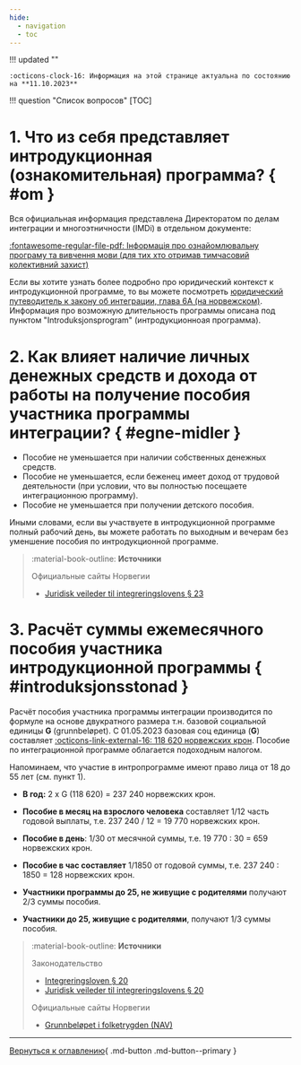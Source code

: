 ```yaml
---
hide:
  - navigation
  - toc
---
```

!!! updated ""

    :octicons-clock-16: Информация на этой странице актуальна по состоянию на **11.10.2023**

!!! question "Cписок вопросов"
    [TOC]

# 1. Что из себя представляет интродукционная (ознакомительная) программа? { #om }
Вся официальная информация представлена Директоратом по делам интеграции и многоэтничности (IMDi) в отдельном документе:

[:fontawesome-regular-file-pdf: Інформація про ознайомлювальну програму та вивчення мови (для тих хто отримав тимчасовий колективний захист)](https://www.imdi.no/contentassets/01a5d4b027b74dc0abee4fbdb8f0d3b7/ukrainsk---informasjon-om-introduksjonsprogram-og-sprakopplaring-for-deg-med-midlertidig-kollektiv-beskyttelse.pdf)

Если вы хотите узнать более подробно про юридический контекст к интродукционной программе, то вы можете посмотреть [юридический путеводитель к закону об интеграции, глава 6А (на норвежском)](https://www.imdi.no/kvalifisering/regelverk/juridisk-veileder-til-integreringslovens-midlertidige-kapittel-6a/). Информация про возможную длительность программы описана под пунктом "Introduksjonsprogram" (интродукционноая программа).


# 2. Как влияет наличие личных денежных средств и дохода от работы на получение пособия участника программы интеграции? { #egne-midler }

- Пособие не уменьшается при наличии собственных денежных средств.
- Пособие не уменьшается, если беженец имеет доход от трудовой деятельности (при условии, что вы полностью посещаете интеграционною программу).
- Пособие не уменьшается при получении детского пособия.

Иными словами, если вы участвуете в интродукционной программе полный рабочий день, вы можете работать по выходным и вечерам без уменшение пособия по интродукционной программе.

> :material-book-outline: **Источники**
>
> Официальные сайты Норвегии
> 
> - [Juridisk veileder til integreringslovens § 23](https://www.imdi.no/kvalifisering/regelverk/juridisk-veileder-til-integreringsloven/kapittel-5-introduksjonsstonad/)

# 3. Расчёт суммы ежемесячного пособия участника интродукционной программы { #introduksjonsstonad }
Расчёт пособия участника программы интеграции производится по формуле на основе двукратного размера т.н. базовой социальной единицы **G** (grunnbeløpet). C 01.05.2023 базовая соц единица (**G**) составляет [:octicons-link-external-16: 118 620 норвежских крон](https://www.nav.no/grunnbelopet). Пособие по интеграционной программе облагается подоходным налогом. 

Напоминаем, что участие в интропрограмме имеют право лица от 18 до 55 лет (см. пункт 1).

- **В год:** 2 х G (118 620) = 237 240 норвежских крон. 

- **Пособие в месяц на взрослого человека** составляет 1/12 часть годовой выплаты, т.е. 237 240 / 12 = 19 770 норвежских крон.

- **Пособие в день**: 1/30 от месячной суммы, т.е. 19 770 : 30 = 659 норвежских крон.

- **Пособие в час составляет** 1/1850 от годовой суммы, т.е. 237 240 : 1850 = 128 норвежских крон.

- **Участники программы до 25, не живущие с родителями** получают 2/3 суммы пособия.

- **Участники до 25, живущие с родителями**, получают 1/3 суммы пособия.

> :material-book-outline: **Источники**
>
> Законодательство
> 
> - [Integreringsloven § 20](https://lovdata.no/lov/2020-11-06-127/§20)
> - [Juridisk veileder til integreringslovens § 20](https://www.imdi.no/kvalifisering/regelverk/juridisk-veileder-til-integreringsloven/kapittel-5-introduksjonsstonad/)
> 
> Официальные сайты Норвегии
> 
> - [Grunnbeløpet i folketrygden (NAV)](https://www.nav.no/grunnbelopet)

---

[Вернуться к оглавлению](index.md){ .md-button .md-button--primary }